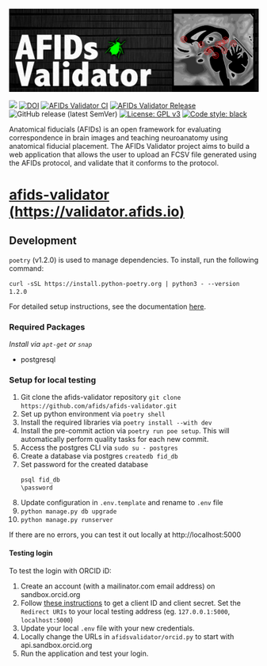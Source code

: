 [![AFIDs](https://github.com/afids/afids-validator/blob/master/afidsvalidator/static/lib/afidsvalidator-react/public/afids_banner.png?raw=true)](./static/lib/afidsvalidator-react/public/afids_banner.png)

[![](https://img.shields.io/twitter/url?style=social&url=https%3A%2F%2Ftwitter.com%2Fafids_project)](https://twitter.com/afids_project)
[![DOI](https://zenodo.org/badge/DOI/10.5281/zenodo.7871819.svg)](https://doi.org/10.5281/zenodo.7871819)
[![AFIDs Validator CI](https://github.com/afids/afids-validator/actions/workflows/afids-validator_ci.yml/badge.svg)](https://github.com/afids/afids-validator/actions/workflows/afids-validator_ci.yml)
[![AFIDs Validator Release](https://github.com/afids/afids-validator/actions/workflows/afids-validator_release.yml/badge.svg)](https://github.com/afids/afids-validator/actions/workflows/afids-validator_release.yml)
![GitHub release (latest SemVer)](https://img.shields.io/github/v/release/afids/afids-validator?sort=semver)
[![License: GPL v3](https://img.shields.io/badge/License-GPLv3-blue.svg)](https://www.gnu.org/licenses/gpl-3.0)
[![Code style: black](https://img.shields.io/badge/code%20style-black-000000.svg)](https://github.com/psf/black)

Anatomical fiducials (AFIDs) is an open framework for evaluating correspondence in brain images and teaching neuroanatomy using anatomical fiducial placement. The AFIDs Validator project aims to build a web application that allows the user to upload an FCSV file generated using the AFIDs protocol, and validate that it conforms to the protocol.

# [afids-validator (https://validator.afids.io)](https://validator.afids.io)

## Development

`poetry` (v1.2.0) is used to manage dependencies. To install, run the following command:

```
curl -sSL https://install.python-poetry.org | python3 - --version 1.2.0
```

For detailed setup instructions, see the documentation [here](https://python-poetry.org/).

### Required Packages

_Install via `apt-get` or `snap`_

- postgresql

### Setup for local testing

1. Git clone the afids-validator repository `git clone https://github.com/afids/afids-validator.git`
2. Set up python environment via `poetry shell`
3. Install the required libraries via `poetry install --with dev`
4. Install the pre-commit action via `poetry run poe setup`. This will automatically perform quality tasks for each new commit.
5. Access the postgres CLI via `sudo su - postgres`
6. Create a database via postgres `createdb fid_db`
7. Set password for the created database
   ```
   psql fid_db
   \password
   ```
8. Update configuration in `.env.template` and rename to `.env` file
9. `python manage.py db upgrade`
10. `python manage.py runserver`

If there are no errors, you can test it out locally at http://localhost:5000

#### Testing login

To test the login with ORCID iD:

1. Create an account (with a mailinator.com email address) on sandbox.orcid.org
2. Follow [these instructions](https://info.orcid.org/documentation/integration-guide/registering-a-public-api-client/#easy-faq-2606) to get a client ID and client secret. Set the `Redirect URIs` to your local testing address (eg. `127.0.0.1:5000`, `localhost:5000`)
3. Update your local `.env` file with your new credentials.
4. Locally change the URLs in `afidsvalidator/orcid.py` to start with api.sandbox.orcid.org
5. Run the application and test your login.
